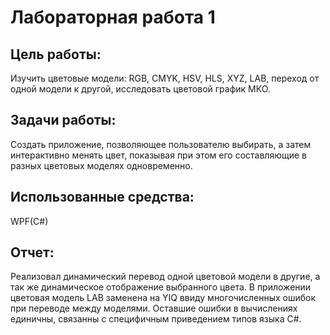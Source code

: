 # Лабораторная работа 1
## Цель работы:
Изучить цветовые модели: RGB, CMYK, HSV, HLS, XYZ, LAB, переход от одной
модели к другой, исследовать цветовой график МКО.
## Задачи работы:
Создать приложение, позволяющее пользователю выбирать, а затем интерактивно менять цвет, показывая при этом его составляющие в разных цветовых моделях одновременно.
## Использованные средства:
WPF(C#)
## Отчет:
Реализовал динамический перевод одной цветовой модели в другие, а так же динамическое отображение выбранного цвета.
В приложении цветовая модель LAB заменена на YIQ ввиду многочисленных ошибок при переводе между моделями. Оставшие ошибки в вычислениях единичны, связанны с специфичным приведением типов языка C#.
